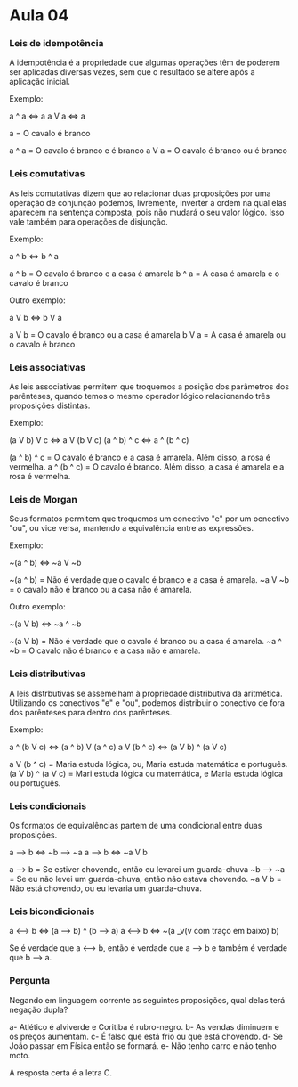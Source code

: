 # Aula 04

### Leis de idempotência

A idempotência é a propriedade que algumas operações têm de poderem ser aplicadas diversas vezes, sem que o resultado se altere após a aplicação inicial.

Exemplo:

a ^ a <=> a  a V a <=> a

a = O cavalo é branco

a ^ a = O cavalo é branco e é branco
a V a = O cavalo é branco ou é branco

### Leis comutativas 

As leis comutativas dizem que ao relacionar duas proposições por uma operação de conjunção podemos, livremente, inverter a ordem na qual elas aparecem na sentença composta, pois não mudará o seu valor lógico. Isso vale também para operações de disjunção.

Exemplo:

a ^ b <=> b ^ a

a ^ b = O cavalo é branco e a casa é amarela
b ^ a = A casa é amarela e o cavalo é branco

Outro exemplo:

a V b <=> b V a

a V b =  O cavalo é branco ou a casa é amarela
b V a = A casa é amarela ou o cavalo é branco

### Leis associativas

As leis associativas permitem que troquemos a posição dos parâmetros dos parênteses, quando temos o mesmo operador lógico relacionando três proposições distintas.

Exemplo:

(a V b) V c <=> a V (b V c)
(a ^ b) ^ c <=> a ^ (b ^ c)

(a ^ b) ^ c = O cavalo é branco e a casa é amarela. Além disso, a rosa é vermelha.
a ^ (b ^ c) = O cavalo é branco. Além disso, a casa é amarela e a rosa é vermelha.

### Leis de Morgan

Seus formatos permitem que troquemos um conectivo "e" por um ocnectivo "ou", ou vice versa, mantendo a equivalência entre as expressões.

Exemplo:

~(a ^ b) <=> ~a V ~b

~(a ^ b) = Não é verdade que o cavalo é branco e a casa é amarela.
~a V ~b = o cavalo não é branco ou a casa não é amarela.

Outro exemplo:

~(a V b) <=> ~a ^ ~b

~(a V b) = Não é verdade que o cavalo é branco ou a casa é amarela.
~a ^ ~b = O cavalo não é branco e a casa não é amarela.

### Leis distributivas 

A leis distrbutivas se assemelham à propriedade distributiva da aritmética. Utilizando os conectivos "e" e "ou", podemos distribuir o conectivo de fora dos parênteses para dentro dos parênteses.

Exemplo:

a ^ (b V c) <=> (a ^ b) V (a ^ c)
a V (b ^ c) <=> (a V b) ^ (a V c)

a V (b ^ c) = Maria estuda lógica, ou, Maria estuda matemática e português.
(a V b) ^ (a V c) = Mari estuda lógica ou matemática, e Maria estuda lógica ou português.

### Leis condicionais

Os formatos de equivalências partem de uma condicional entre duas proposições.

a --> b <=> ~b --> ~a
a --> b <=> ~a V b

a --> b = Se estiver chovendo, então eu levarei um guarda-chuva
~b --> ~a = Se eu não levei um guarda-chuva, então não estava chovendo.
~a V b = Não está chovendo, ou eu levaria um guarda-chuva.

### Leis bicondicionais

a <--> b <=> (a --> b) ^ (b --> a)
a <--> b <=> ~(a _v(v com traço em baixo) b)

Se é verdade que a <--> b, então é verdade que a --> b e também é verdade que b --> a.

### Pergunta

Negando em linguagem corrente as seguintes proposições, qual delas terá negação dupla?

a- Atlético é alviverde e Coritiba é rubro-negro.
b- As vendas diminuem e os preços aumentam.
c- É falso que está frio ou que está chovendo.
d- Se João passar em Física então se formará.
e- Não tenho carro e não tenho moto.

A resposta certa é a letra C.







 






